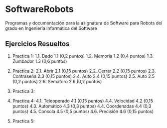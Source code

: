 # SoftwareRobots
Programas y documentación para la asignatura de Software para Robots del grado en Ingeniería Informática del Software

## Ejercicios Resueltos

1. Practica 1:
    1.1. Dado 1.1 (0,2 puntos)
	1.2. Memoria 1.2 (0,4 puntos)
	1.3. Zumbador 1.3 (0,6 puntos)

2. Practica 2:
	2.1. Abrir 2.1 (0,15 puntos)
	2.2. Cerrar 2.2 (0,15 puntos)
	2.3. Contraseña 2.3 (0,15 puntos)
	2.4. Auto 2.4 (0,15 puntos)
	2.5. Auto 2.5 (0,2 puntos)
	2.6. Semáforo 2.6 (0,2 puntos)

3. Practica 3:

4. Practica 4:
	4.1. Teleoperado 4.1 (0,15 puntos)
	4.4. Velocidad 4.2 (0,15 puntos)
	4.3. Automático 4.3 (0,3 puntos)
	4.4. Coordenadas 4.4 (0,3 puntos)
	4.5. Consola 4.5 (0,5 puntos)
	4.6. Precisión 4.6 (0,15 puntos)

5. Practica 5: